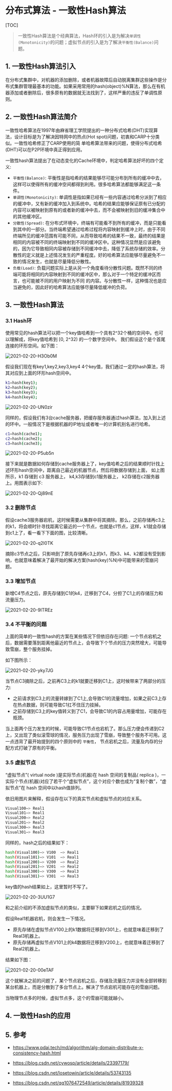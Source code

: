 # 分布式算法 - 一致性Hash算法

[TOC]

> 一致性Hash算法是个经典算法，Hash环的引入是为解决`单调性(Monotonicity)`的问题；虚拟节点的引入是为了解决`平衡性(Balance)`问题。

## 1. 一致性Hash算法引入

在分布式集群中，对机器的添加删除，或者机器故障后自动脱离集群这些操作是分布式集群管理最基本的功能。如果采用常用的hash(object)%N算法，那么在有机器添加或者删除后，很多原有的数据就无法找到了，这样严重的违反了单调性原则。

## 2. 一致性Hash算法简介

一致性哈希算法在1997年由麻省理工学院提出的一种分布式哈希(DHT)实现算法，设计目标是为了解决因特网中的热点(Hot spot)问题，初衷和CARP十分类似。一致性哈希修正了CARP使用的简 单哈希算法带来的问题，使得分布式哈希(DHT)可以在P2P环境中真正得到应用。

一致性hash算法提出了在动态变化的Cache环境中，判定哈希算法好坏的四个定义:

- `平衡性(Balance)`: 平衡性是指哈希的结果能够尽可能分布到所有的缓冲中去，这样可以使得所有的缓冲空间都得到利用。很多哈希算法都能够满足这一条件。
- `单调性(Monotonicity)`: 单调性是指如果已经有一些内容通过哈希分派到了相应的缓冲中，又有新的缓冲加入到系统中。哈希的结果应能够保证原有已分配的内容可以被映射到原有的或者新的缓冲中去，而不会被映射到旧的缓冲集合中的其他缓冲区。
- `分散性(Spread)`: 在分布式环境中，终端有可能看不到所有的缓冲，而是只能看到其中的一部分。当终端希望通过哈希过程将内容映射到缓冲上时，由于不同终端所见的缓冲范围有可能不同，从而导致哈希的结果不一致，最终的结果是相同的内容被不同的终端映射到不同的缓冲区中。这种情况显然是应该避免的，因为它导致相同内容被存储到不同缓冲中去，降低了系统存储的效率。分散性的定义就是上述情况发生的严重程度。好的哈希算法应能够尽量避免不一致的情况发生，也就是尽量降低分散性。
- `负载(Load)`: 负载问题实际上是从另一个角度看待分散性问题。既然不同的终端可能将相同的内容映射到不同的缓冲区中，那么对于一个特定的缓冲区而言，也可能被不同的用户映射为不同 的内容。与分散性一样，这种情况也是应当避免的，因此好的哈希算法应能够尽量降低缓冲的负荷。

## 3. 一致性Hash算法

### 3.1 Hash环 

使用常见的hash算法可以把一个key值哈希到一个具有2^32个桶的空间中。也可以理解成，将key值哈希到 [0, 2^32) 的一个数字空间中。 我们假设这个是个首尾连接的环形空间。如下图：

![2021-02-20-H3Ob0M](https://image.ldbmcs.com/2021-02-20-H3Ob0M.jpg)

假设我们现在有key1,key2,key3,key4 4个key值，我们通过一定的hash算法，将其对应到上面的环形hash空间中。

```sh
k1=hash(key1);
k2=hash(key2);
k3=hash(key3);
k4=hash(key4);
```

![2021-02-20-UN0zir](https://image.ldbmcs.com/2021-02-20-UN0zir.jpg)

同样的，假设我们有3台cache服务器，把缓存服务器通过hash算法，加入到上述的环中。一般情况下是根据机器的IP地址或者唯一的计算机别名进行哈希。

```sh
c1=hash(cache1);
c2=hash(cache2);
c3=hash(cache3);
```

![2021-02-20-P5ub5n](https://image.ldbmcs.com/2021-02-20-P5ub5n.jpg)

接下来就是数据如何存储到cache服务器上了，key值哈希之后的结果顺时针找上述环形hash空间中，距离自己最近的机器节点，然后将数据存储到上面， 如上图所示，k1 存储到 c3 服务器上， k4,k3存储到c1服务器上， k2存储在c2服务器上。用图表示如下:

![2021-02-20-Qj89nE](https://image.ldbmcs.com/2021-02-20-Qj89nE.jpg)

### 3.2 删除节点

假设cache3服务器宕机，这时候需要从集群中将其摘除。那么，之前存储再c3上的k1，将会顺时针寻找距离它最近的一个节点，也就是c1节点，这样，k1就会存储到c1上了，看一看下下面的图，比较清晰。

![2021-02-20-q2I0TK](https://image.ldbmcs.com/2021-02-20-q2I0TK.jpg)

摘除c3节点之后，只影响到了原先存储再c3上的k1，而k3、k4、k2都没有受到影响，也就意味着解决了最开始的解决方案(hash(key)%N)中可能带来的雪崩问题。

### 3.3 增加节点

新增C4节点之后，原先存储到C1的k4，迁移到了C4，分担了C1上的存储压力和流量压力。

![2021-02-20-9ITREz](https://image.ldbmcs.com/2021-02-20-9ITREz.jpg)

### 3.4 不平衡的问题

上面的简单的一致性hash的方案在某些情况下但依旧存在问题: 一个节点宕机之后，数据需要落到距离他最近的节点上，会导致下个节点的压力突然增大，可能导致雪崩，整个服务挂掉。

如下图所示：

![2021-02-20-yky7JG](https://image.ldbmcs.com/2021-02-20-yky7JG.jpg)

当节点C3摘除之后，之前再C3上的k1就要迁移到C1上，这时候带来了两部分的压力:

- 之前请求到C3上的流量转嫁到了C1上,会导致C1的流量增加，如果之前C3上存在热点数据，则可能导致C1扛不住压力挂掉。
- 之前存储到C3上的key值转义到了C1，会导致C1的内容占用量增加，可能存在瓶颈。

当上面两个压力发生的时候，可能导致C1节点也宕机了。那么压力便会传递到C2上，又出现了类似滚雪球的情况，服务压力出现了雪崩，导致整个服务不可用。这一点违背了最开始提到的四个原则中的 `平衡性`， 节点宕机之后，流量及内存的分配方式打破了原有的平衡。

### 3.5 虚拟节点

“虚拟节点”( virtual node )是实际节点(机器)在 hash 空间的复制品( replica )，一实际个节点(机器)对应了若干个“虚拟节点”，这个对应个数也成为“复制个数”，“虚拟节点”在 hash 空间中以hash值排列。

依旧用图片来解释，假设存在以下的真实节点和虚拟节点的对应关系。

```sh
Visual100—> Real1
Visual101—> Real1
Visual200—> Real2
Visual201—> Real2
Visual300—> Real3
Visual301—> Real3
```

同样的，hash之后的结果如下：

```sh
hash(Visual100)—> V100  —> Real1
hash(Visual101)—> V101  —> Real1
hash(Visual200)—> V200  —> Real2
hash(Visual201)—> V201  —> Real2
hash(Visual300)—> V300  —> Real3
hash(Visual301)—> V301  —> Real3
```

key值的hash结果如上，这里暂时不写了。

![2021-02-20-3UU1G7](https://image.ldbmcs.com/2021-02-20-3UU1G7.jpg)

和之前介绍的不添加虚拟节点的类似，主要聊下如果宕机之后的情况。

假设Real1机器宕机，则会发生一下情况。

- 原先存储在虚拟节点V100上的k1数据将迁移到V301上，也就意味着迁移到了Real3机器上。
- 原先存储再虚拟节点V101上的k4数据将迁移到V200上，也就意味着迁移到了Real2机器上。

结果如下图：

![2021-02-20-00eTAF](https://image.ldbmcs.com/2021-02-20-00eTAF.jpg)

这个就解决之前的问题了，某个节点宕机之后，存储及流量压力并没有全部转移到某台机器上，而是分散到了多台节点上。解决了节点宕机可能存在的雪崩问题。

当物理节点多的时候，虚拟节点多，这个的雪崩可能就越小。

## 4. 一致性Hash的应用

## 5. 参考

- https://www.pdai.tech/md/algorithm/alg-domain-distribute-x-consistency-hash.html

- https://blog.csdn.net/cywosp/article/details/23397179/

- https://blog.csdn.net/losetowin/article/details/53743135

- https://blog.csdn.net/qq1076472549/article/details/81939328